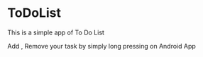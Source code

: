 # ToDoList
This is a simple app of To Do List

Add , Remove your task by simply long pressing on Android App
